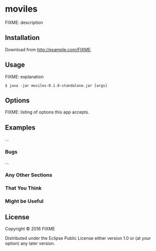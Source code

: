 # moviles

FIXME: description

## Installation

Download from http://example.com/FIXME.

## Usage

FIXME: explanation

    $ java -jar moviles-0.1.0-standalone.jar [args]

## Options

FIXME: listing of options this app accepts.

## Examples

...

### Bugs

...

### Any Other Sections
### That You Think
### Might be Useful

## License

Copyright © 2016 FIXME

Distributed under the Eclipse Public License either version 1.0 or (at
your option) any later version.
